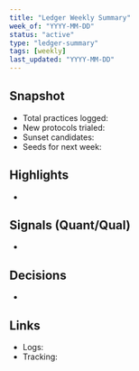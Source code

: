 ```yaml
---
title: "Ledger Weekly Summary"
week_of: "YYYY-MM-DD"
status: "active"
type: "ledger-summary"
tags: [weekly]
last_updated: "YYYY-MM-DD"
---
```


## Snapshot
- Total practices logged:
- New protocols trialed:
- Sunset candidates:
- Seeds for next week:

## Highlights
-

## Signals (Quant/Qual)
-

## Decisions
-

## Links
- Logs:
- Tracking:
